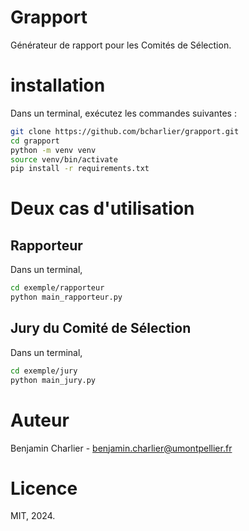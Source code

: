 # Grapport

Générateur de rapport pour les Comités de Sélection.

# installation

Dans un terminal, exécutez les commandes suivantes :
```bash
git clone https://github.com/bcharlier/grapport.git
cd grapport
python -m venv venv
source venv/bin/activate
pip install -r requirements.txt
```

# Deux cas d'utilisation

## Rapporteur

Dans un terminal,
```bash
cd exemple/rapporteur
python main_rapporteur.py
```

## Jury du Comité de Sélection

Dans un terminal,
```bash
cd exemple/jury
python main_jury.py
```

# Auteur

Benjamin Charlier - [benjamin.charlier@umontpellier.fr](mailto:benjamin.charlier@umontpellier.fr)

# Licence

MIT, 2024.